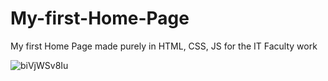 # My-first-Home-Page
My first Home Page made purely in HTML, CSS, JS for the IT Faculty work



![biVjWSv8Iu](https://github.com/bragadz/My-first-Home-Page/assets/65302648/d358af37-ccd9-4b5b-9f2f-61cd6f2e43f8)
